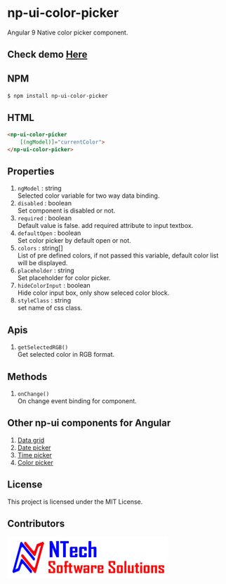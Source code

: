 # np-ui-color-picker
Angular 9 Native color picker component.

## Check demo [Here](https://stackblitz.com/edit/np-ui-color-picker9)

## NPM
``$ npm install np-ui-color-picker``

## HTML
````html
<np-ui-color-picker 
    [(ngModel)]="currentColor">
</np-ui-color-picker>
````

## Properties
1.  `ngModel` : string  
    Selected color variable for two way data binding.  
2.  `disabled` : boolean  
    Set component is disabled or not.  
3.  `required` : boolean  
    Default value is false. add required attribute to input textbox.  
4.  `defaultOpen` : boolean  
    Set color picker by default open or not.  
5.  `colors` : string[]  
    List of pre defined colors, if not passed this variable, default color list will be displayed.  
6.  `placeholder` : string  
    Set placeholder for color picker.  
7.  `hideColorInput` : boolean  
    Hide color input box, only show seleced color block.  
8. `styleClass` : string  
    set name of css class.  

## Apis  
1.  `getSelectedRGB()`  
    Get selected color in RGB format.  

## Methods
1.  `onChange()`  
    On change event binding for component.  

## Other np-ui components for Angular
1. [Data grid](https://www.npmjs.com/package/np-ui-data-grid)
2. [Date picker](https://www.npmjs.com/package/np-ui-date-picker)
3. [Time picker](https://www.npmjs.com/package/np-ui-time-picker)
4. [Color picker](https://www.npmjs.com/package/np-ui-color-picker)

## License
This project is licensed under the MIT License.

## Contributors
![](https://raw.githubusercontent.com/NilavPatel/nilavpatel.github.io/master/images/logo-large.png)